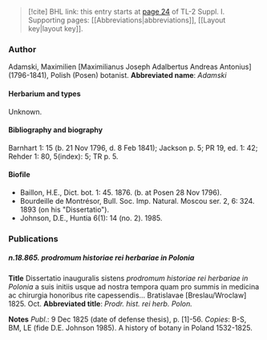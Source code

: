 > [!cite] BHL link: this entry starts at [page 24](https://www.biodiversitylibrary.org/page/33264751) of TL-2 Suppl. I.
> Supporting pages: [[Abbreviations|abbreviations]], [[Layout key|layout key]].

### Author

Adamski, Maximilien \[Maximilianus Joseph Adalbertus Andreas Antonius\] (1796-1841), Polish (Posen) botanist. 
**Abbreviated name**: *Adamski*

#### Herbarium and types

Unknown.

#### Bibliography and biography

Barnhart 1: 15 (b. 21 Nov 1796, d. 8 Feb 1841); Jackson p. 5; PR 19, ed. 1: 42; Rehder 1: 80, 5(index): 5; TR p. 5.

#### Biofile

- Baillon, H.E., Dict. bot. 1: 45. 1876. (b. at Posen 28 Nov 1796).
- Bourdeille de Montrésor, Bull. Soc. Imp. Natural. Moscou ser. 2, 6: 324. 1893 (on his "Dissertatio").
- Johnson, D.E., Huntia 6(1): 14 (no. 2). 1985.

### Publications

##### n.18.865. prodromum historiae rei herbariae in Polonia

**Title**
Dissertatio inauguralis sistens *prodromum historiae rei herbariae in Polonia* a suis initiis usque ad nostra tempora quam pro summis in medicina ac chirurgia honoribus rite capessendis... Bratislavae \[Breslau/Wroclaw\] 1825. Oct.
**Abbreviated title**: *Prodr. hist. rei herb. Polon.*

**Notes**
*Publ*.: 9 Dec 1825 (date of defense thesis), p. \[1\]-56. *Copies*: B-S, BM, LE (fide D.E. Johnson 1985). A history of botany in Poland 1532-1825.

